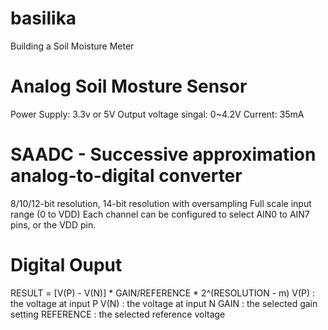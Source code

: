 # basilika
Building a Soil Moisture Meter

# Analog Soil Mosture Sensor
Power Supply: 3.3v or 5V
Output voltage singal: 0~4.2V
Current: 35mA

# SAADC - Successive approximation analog-to-digital converter
8/10/12-bit resolution, 14-bit resolution with oversampling
Full scale input range (0 to VDD)
Each channel can be configured to select AIN0 to AIN7 pins, or the VDD pin.

# Digital Ouput
RESULT = [V(P) - V(N)] * GAIN/REFERENCE * 2^(RESOLUTION - m)
V(P) : the voltage at input P
V(N) : the voltage at input N
GAIN : the selected gain setting
REFERENCE : the selected reference voltage


